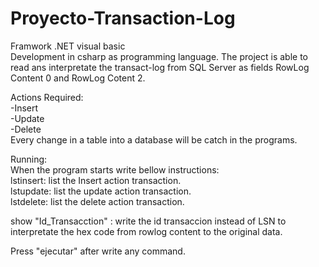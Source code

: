 # Proyecto-Transaction-Log 
Framwork .NET visual basic</br>
Development in csharp as programming language. The project is able to read ans interpretate the transact-log from SQL Server as fields RowLog Content 0 and RowLog Cotent 2.</br>

Actions Required:</br>
-Insert</br>
-Update</br>
-Delete</br>
Every change in a table into a database will be catch in the programs.</br>

Running:</br>
When the program starts write bellow instructions:</br>
lstinsert: list the Insert action transaction.</br>
lstupdate: list the update action transaction.</br>
lstdelete: list the delete action transaction.</br>

show "Id_Transacction" : write the id transaccion instead of LSN to interpretate the hex code from rowlog content to the original data.</br>

Press "ejecutar" after write any command.
